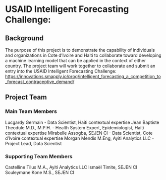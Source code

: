 # USAID Intelligent Forecasting Challenge:


## Background

The purpose of this project is to demonstrate the capability of individuals and organizations in Cote d’Ivoire and Haiti to collaborate toward developing a machine learning model that can be applied in the context of either country. The project team will work together to collaborate and submit an entry into the USAID Intelligent Forecasting Challenge: https://innovations.smapply.io/prog/intelligent_forecasting_a_competition_to_forecast_contraceptive_demand/

## Project Team 
### Main Team Members

Lucgardy Germain  - Data Scientist, Haiti contextual expertise
Jean Baptiste Theodule M.D., M.P.H. - Health System Expert, Epidemiologist, Haiti contextual expertise
Mirabelle Assogba, SEJEN CI - Data Scientist, Cote d’Ivoire contextual expertise
Morgan Mendis M.Eng, Ayiti Analytics LLC - Project Lead, Data Scientist

### Supporting Team Members
Castelline Tilus M.A., Ayiti Analytics LLC
Ismaël Timite, SEJEN CI
Souleymane Kone M.S., SEJEN CI 
